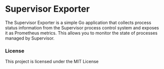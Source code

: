 # Supervisor Exporter

The Supervisor Exporter is a simple Go application that collects process status information from the Supervisor process control system and exposes it as Prometheus metrics. This allows you to monitor the state of processes managed by Supervisor.

### License

This project is licensed under the MIT License

